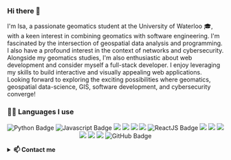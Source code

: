 ### Hi there 👋

<!--
**Isa-khan/Isa-Khan** is a ✨ _special_ ✨ repository because its `README.md` (this file) appears on your GitHub profile.

Here are some ideas to get you started:

- 🔭 I’m currently working on ...
- 🌱 I’m currently learning ...
- 👯 I’m looking to collaborate on ...
- 🤔 I’m looking for help with ...
- 💬 Ask me about ...
- 📫 How to reach me: ...
- 😄 Pronouns: .
- ⚡ Fun fact: ...
-->



I'm Isa, a passionate geomatics student at the University of Waterloo 🎓, with a keen interest in combining geomatics with software engineering. I'm fascinated by the intersection of geospatial data analysis and programming. I also have a profound interest in the context of networks and cybersecurity. Alongside my geomatics studies, I'm also enthusiastic about web development and consider myself a full-stack developer. I enjoy leveraging my skills to build interactive and visually appealing web applications. Looking forward to exploring the exciting possibilities where geomatics, geospatial data-science, GIS, software development, and cybersecurity converge!

<h3> 👨‍💻 Languages I use</h3>

<!--START_SECTION:colourise-->
<p align=center>
 <img src="https://img.shields.io/badge/Python-27467a?style=for-the-badge&logo=python&logoColor=white" alt="Python Badge"/>
<img src="https://img.shields.io/badge/Javascript-f5ed56?style=for-the-badge&logo=javascript&logoColor=black" alt="Javascript Badge"/>
<img src="https://img.shields.io/badge/-HTML5-007FFF?style=for-the-badge&logo=html5" />
<img src="https://img.shields.io/badge/-CSS-0000FF?style=for-the-badge&logo=css3" />
<img src="https://img.shields.io/badge/-Racket-7219B7?style=for-the-badge&logo=racket" />
<img src="https://img.shields.io/badge/-SQL-FFA500?style=for-the-badge&logo=sql" />
<img src="https://img.shields.io/badge/React.js-9fedeb?style=for-the-badge&logo=react&logoColor=black" alt="ReactJS Badge"/>
<img src="https://img.shields.io/badge/-Node.js-339933?style=for-the-badge&logo=node.js" />
<img src="https://img.shields.io/badge/-Express.js-000000?style=for-the-badge&logo=express" />
<img src="https://img.shields.io/badge/-Firebase-FFCA28?style=for-the-badge&logo=firebase" />
<img src="https://img.shields.io/badge/-PostgreSQL-336791?style=for-the-badge&logo=postgresql" />
<img src="https://img.shields.io/badge/-PyGame-FFD700?style=for-the-badge&logo=python" />
<img src="https://img.shields.io/badge/-Postman-FF6C37?style=for-the-badge&logo=postman" />
<img src="https://img.shields.io/badge/GitHub-black?style=for-the-badge&logo=github&logoColor=white" alt="GitHub Badge"/>
<!--END_SECTION:colourise-->

 
<details>
<summary> <b>📫 Contact me </b></summary>
<p align="center">
<a href="https://www.linkedin.com/in/isa-khan-73260420b/"><img alt="LinkedIn" src="https://img.shields.io/badge/LinkedIn-Isa%20Khan%20-blue?style=for-the-badge&logo=linkedin"></a>
<a href="mailto:i6khan@uwaterloo.com"><img alt="Email" src="https://img.shields.io/badge/Email-Isa%20Khan%20-blue?style=for-the-badge&logo=gmail"></a>
</p>
</details>


